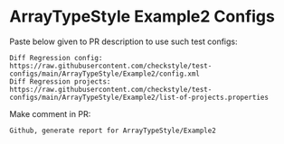 # ArrayTypeStyle Example2 Configs
Paste below given to PR description to use such test configs:
```
Diff Regression config: https://raw.githubusercontent.com/checkstyle/test-configs/main/ArrayTypeStyle/Example2/config.xml
Diff Regression projects: https://raw.githubusercontent.com/checkstyle/test-configs/main/ArrayTypeStyle/Example2/list-of-projects.properties
```
Make comment in PR:
```
Github, generate report for ArrayTypeStyle/Example2
```

